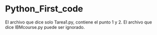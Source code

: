 # Python_First_code
El archivo que dice solo Tarea1.py, contiene el punto 1 y 2. El archivo que dice IBMcourse.py puede ser ignorado.
